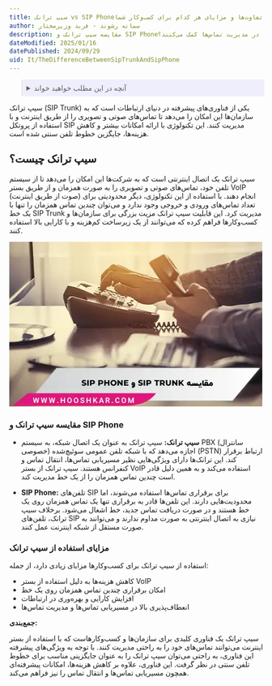 ```yaml
---
title: سیپ ترانک vs SIP Phone؛ تفاوت‌ها و مزایای هر کدام برای کسب‌وکار شما
author: سمانه رشوند - فربد وزیرمختار
description: مقایسه سیپ ترانک و SIP Phone؛ تفاوت‌ها، کاربردها و مزایای هر کدام. چگونه این دو فناوری ارتباطی به کسب‌وکارها در مدیریت تماس‌ها کمک می‌کنند؟
dateModified: 2025/01/16
datePublished: 2024/09/29
uid: It/TheDifferenceBetweenSipTrunkAndSipPhone
---
```

<blockquote style="background-color:#eeeefc; padding:0.5rem">
<details>
  <summary>آنچه در این مطلب خواهید خواند</summary>
  <ul>
   <li>سیپ ترانک چیست؟</li>
   <li>مقایسه SIP Trunk و SIP Phone چیست؟</li>
   <li>مزایای استفاده از سیپ ترانک</li>
  </ul>
</details>
</blockquote>

سیپ ترانک (SIP Trunk) یکی از فناوری‌های پیشرفته در دنیای ارتباطات است که به سازمان‌ها این امکان را می‌دهد تا تماس‌های صوتی و تصویری را از طریق اینترنت و با استفاده از پروتکل SIP مدیریت کنند. این تکنولوژی با ارائه امکانات بیشتر و کاهش هزینه‌ها، جایگزین خطوط تلفن سنتی شده است.

## سیپ ترانک چیست؟

سیپ ترانک یک اتصال اینترنتی است که به شرکت‌ها این امکان را می‌دهد تا از سیستم تلفن خود، تماس‌های صوتی و تصویری را به صورت همزمان و از طریق بستر VoIP (صوت از طریق اینترنت) انجام دهند. با استفاده از این تکنولوژی، دیگر محدودیتی برای تعداد تماس‌های ورودی و خروجی وجود ندارد و می‌توان چندین تماس همزمان را تنها با یک خط SIP Trunk مدیریت کرد. این قابلیت سیپ ترانک مزیت بزرگی برای سازمان‌ها و کسب‌وکارها فراهم کرده که می‌توانند از یک زیرساخت کم‌هزینه و با کارایی بالا استفاده کنند.

![مقایسه SIP Trunk و SIP Phone](./Images/ComparisonOfSipTrunkAndSipPhone.webp)

### مقایسه سیپ ترانک و SIP Phone

- **سیپ ترانک:** سیپ ترانک به عنوان یک اتصال شبکه، به سیستم PBX (سانترال خصوصی) اجازه می‌دهد که با شبکه تلفن عمومی سوئیچ‌شده (PSTN) ارتباط برقرار کند. این ترانک‌ها دارای ویژگی‌هایی نظیر مسیریابی تماس‌ها، انتقال تماس و کنفرانس هستند. سیپ ترانک از بستر VoIP استفاده می‌کند و به همین دلیل قادر است چندین تماس همزمان را از یک خط مدیریت کند.

- **SIP Phone:** تلفن‌های SIP برای برقراری تماس‌ها استفاده می‌شوند، اما محدودیت‌هایی دارند. این تلفن‌ها قادر به برقراری تنها یک تماس همزمان روی یک خط هستند و در صورت دریافت تماس جدید، خط اشغال می‌شود. برخلاف سیپ ترانک، تلفن‌های SIP نیازی به اتصال اینترنتی به صورت مداوم ندارند و می‌توانند به صورت مستقل از شبکه اینترنت عمل کنند.

### مزایای استفاده از سیپ ترانک

استفاده از سیپ ترانک برای کسب‌وکارها مزایای زیادی دارد، از جمله:
- کاهش هزینه‌ها به دلیل استفاده از بستر VoIP
- امکان برقراری چندین تماس همزمان روی یک خط
- افزایش کارایی و بهره‌وری در ارتباطات
- انعطاف‌پذیری بالا در مسیریابی تماس‌ها و مدیریت تماس‌ها

**جمع‌بندی:**

سیپ ترانک یک فناوری کلیدی برای سازمان‌ها و کسب‌وکارهاست که با استفاده از بستر اینترنت می‌توانند تماس‌های خود را به راحتی مدیریت کنند. با توجه به ویژگی‌های پیشرفته این فناوری، به راحتی می‌توان سیپ ترانک را به عنوان جایگزینی مناسب برای خطوط تلفن سنتی در نظر گرفت. این فناوری، علاوه بر کاهش هزینه‌ها، امکانات پیشرفته‌ای همچون مسیریابی تماس‌ها و انتقال تماس را نیز فراهم می‌کند.